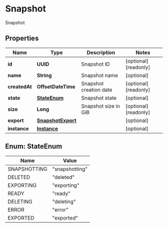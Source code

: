 

# Snapshot

Snapshot

## Properties

| Name | Type | Description | Notes |
|------------ | ------------- | ------------- | -------------|
|**id** | **UUID** | Snapshot ID |  [optional] [readonly] |
|**name** | **String** | Snapshot name |  [optional] |
|**createdAt** | **OffsetDateTime** | Snapshot creation date |  [optional] [readonly] |
|**state** | [**StateEnum**](#StateEnum) | Snapshot state |  [optional] |
|**size** | **Long** | Snapshot size in GiB |  [optional] [readonly] |
|**export** | [**SnapshotExport**](SnapshotExport.md) |  |  [optional] |
|**instance** | [**Instance**](Instance.md) |  |  [optional] |



## Enum: StateEnum

| Name | Value |
|---- | -----|
| SNAPSHOTTING | &quot;snapshotting&quot; |
| DELETED | &quot;deleted&quot; |
| EXPORTING | &quot;exporting&quot; |
| READY | &quot;ready&quot; |
| DELETING | &quot;deleting&quot; |
| ERROR | &quot;error&quot; |
| EXPORTED | &quot;exported&quot; |



